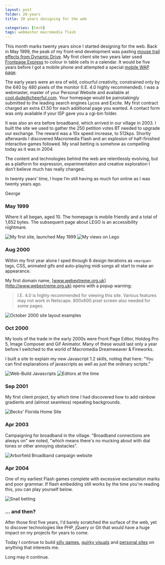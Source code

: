 ```yaml
---
layout: post
folder: 20-years
title: 20 years designing for the web

categories: [tech]
tags: webmaster macromedia flash
---
```


This month marks twenty years since I started designing for the web. Back in May 1999, the peak of my front-end development was pasting [mouse trail effects from Dynamic Drive](http://dynamicdrive.com/dynamicindex13/kisstrail.htm). My first client site two years later used [Frontpage Express](https://en.wikipedia.org/wiki/Microsoft_FrontPage) to colour in table cells in a calendar. It would be five years before I got a mobile phone and attempted a special [mobile WAP page](https://en.wikipedia.org/wiki/Wireless_Application_Protocol).  

<!-- more -->

The early years were an era of wild, colourful creativity, constrained only by the 640 by 480 pixels of the monitor (I.E. 4.0 highly recommended). I was a webmaster, master of your Personal Website and available at [cool.dude@cheerful.com](mailto:cool.due@cheerful.com). Your homepage would be painstakingly submitted to the leading search engines Lycos and Excite. My first contract charged an extra £1.50 for each additional page you wanted. A contact form was only available if your ISP gave you a cgi-bin folder. 

It was also an era before broadband, which arrived in our village in 2003. I built the site we used to gather the 250 petition votes BT needed to upgrade our exchange. The reward was a 10x speed increase, to 512kps. Shortly afterwards I discovered Macromedia Flash and an explosion of half-finished interactive games followed. My snail betting is somehow as compelling today as it was in 2004.

The content and technologies behind the web are relentlessly evolving, but as a platform for expression, experimentation and creative exploration I don’t believe much has really changed.

In twenty years’ time, I hope I’m still having as much fun online as I was twenty years ago. 

George

### May 1999

Where it all began, aged 10. The homepage is mobile friendly and a total of 1,652 bytes. The subsequent page about LEGO is an accessibility nightmare.

![My first site, launched May 1999](first-site.jpg)
![My views on Lego](idea-of-lego.jpg)

### Aug 2000

Within my first year alone I sped through 6 design iterations as `<marque>` tags, CSS, animated gifs and auto-playing midi songs all start to make an appearance.

My first domain name, [www.webextreme.org.uk](http://www.webextreme.org.uk) opens with a popup warning:

> I.E. 4.0 is highly recommended for viewing this site. Various features may not work in Netscape. 800x600 pixel screen also needed for some pages. 

![October 2000 site layout examples](next-sites.jpg)

### Oct 2000

My tools of the trade in the early 2000s were Front Page Editor, Hotdog Pro 5, Image Composer and Gif Animator. Many of these would last only a year before I switched to the world of Macromedia Dreamweaver & Fireworks.

I built a site to explain my new Javascript 1.2 skills, noting that here: "You can find explanations of javascripts as well as just the ordinary scripts."

![Web-Build Javascripts](javascripts.jpg)
![Editors at the time](editors.jpg)

### Sep 2001

My first client project, by which time I had discovered how to add rainbow gradients and (almost seamless) repeating backgrounds.

![Becks' Florida Home Site](becks.jpg)

### Apr 2003

Campaigning for broadband in the village. "Broadband connections are always on" we noted, "which means there's no mucking about with dial tones or other annoying obstacles".

![Arborfield Broadband campaign website](broadband.jpg)

### Apr 2004

One of my earliest Flash games complete with excessive exclamation marks and poor grammar. If flash embedding still works by the time you're reading this, you can play yourself below.

![Snail betting](snail-betting.jpg)

<object type="application/x-shockwave-flash" 
  data="/images/posts/20-years/snailbetting.swf" 
  width="650" height="400">
  <param name="movie" value="/images/posts/20-years/snailbetting.swf" />
  <param name="quality" value="high"/>
</object>

### ... and then?

After those first five years, I'd barely scratched the surface of the web, yet to discover technologies like PHP, jQuery or Git that would have a huge impact on my projects for years to come.

Today I continue to build [silly games](https://www.antordec.com/), [quirky visuals](https://www.designedbycave.co.uk/austrian-radiation/) and [personal sites](https://www.67hours.co.uk/) on anything that interests me.

Long may it continue.